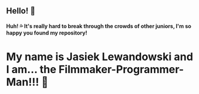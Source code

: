 ## Hello! 👋 

#### Huh! 💦 It's really hard to break through the crowds of other juniors, I'm so happy you found my repository! 

# My name is Jasiek Lewandowski and I am... the Filmmaker-Programmer-Man!!! 🌌






<!--
**JasiekLewandowski/JasiekLewandowski** is a ✨ _special_ ✨ repository because its `README.md` (this file) appears on your GitHub profile.


:movie_camera:
:computer:
:mortar_board:
:hammer:
:bomb:
:city_sunrise:
:city_sunset:
:rocket

Here are some ideas to get you started:

- 🔭 I’m currently working on ...
- 🌱 I’m currently learning ...
- 👯 I’m looking to collaborate on ...
- 🤔 I’m looking for help with ...
- 💬 Ask me about ...
- 📫 How to reach me: ...
- 😄 Pronouns: ...
- ⚡ Fun fact: ...
-->
